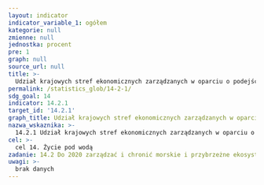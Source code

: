 ```yaml
---
layout: indicator
indicator_variable_1: ogółem
kategorie: null
zmienne: null
jednostka: procent
pre: 1
graph: null
source_url: null
title: >-
  Udział krajowych stref ekonomicznych zarządzanych w oparciu o podejście ekosystemowe
permalink: /statistics_glob/14-2-1/
sdg_goal: 14
indicator: 14.2.1
target_id: '14.2.1'
graph_title: Udział krajowych stref ekonomicznych zarządzanych w oparciu o podejście ekosystemowe
nazwa_wskaznika: >-
  14.2.1 Udział krajowych stref ekonomicznych zarządzanych w oparciu o podejście ekosystemowe
cel: >-
  cel 14. Życie pod wodą
zadanie: 14.2 Do 2020 zarządzać i chronić morskie i przybrzeżne ekosystemy w sposób zrównoważony, tak by uniknąć znacznych, niekorzystnych skutków, w tym poprzez wzmocnienie ich odporności i działania na rzecz odtworzenia ich zasobów oraz zapewnić dobry stan i produktywność oceanów.
uwagi: >-
  brak danych
---
```

